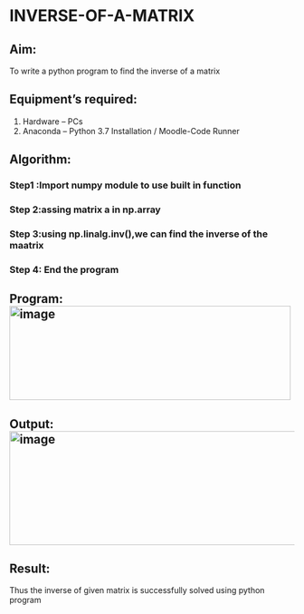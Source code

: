 # INVERSE-OF-A-MATRIX
## Aim:
To write a python program to find the inverse of a matrix
## Equipment’s required:
1. 	Hardware – PCs
2. 	Anaconda – Python 3.7 Installation / Moodle-Code Runner
## Algorithm:
### Step1 :Import numpy module to use built in function 
### Step 2:assing matrix a in np.array 
### Step 3:using np.linalg.inv(),we can find the inverse of the maatrix 
### Step 4: End the program  

## Program:<img width="497" height="166" alt="image" src="https://github.com/user-attachments/assets/9a575b8b-d035-4f7d-a577-7bc8ee82d34b" />

## Output:<img width="936" height="201" alt="image" src="https://github.com/user-attachments/assets/d3c03b62-b2f2-4255-aafd-6df8ea56d313" />

## Result:
Thus the inverse of given matrix is successfully solved using python program

